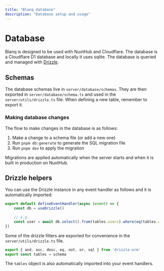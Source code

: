 ```yaml
---
title: "Blanq database"
description: "Database setup and usage"
---
```


# Database

Blanq is designed to be used with NuxtHub and Cloudflare. The database is a Cloudflare D1 database and locally it uses sqlite. The database is queried and managed with [Drizzle](https://orm.drizzle.team).

## Schemas

The database schemas live in `server/database/schemas`. They are then exported in `server/database/schema.ts` and used in the `server/utils/drizzle.ts` file.
When defining a new table, remember to export it.

### Making database changes

The flow to make changes in the database is as follows:

1. Make a change to a schema file (or add a new one)
2. Run `pnpm db:generate` to generate the SQL migration file
3. Run `pnpm dev` to apply the migration

Migrations are applied automatically when the server starts and when it is built in production on NuxtHub.

## Drizzle helpers

You can use the Drizzle instance in any event handler as follows and it is automatically imported:

```typescript
export default defineEventHandler(async (event) => {
    const db = useDrizzle()

    // e.g.
    const user = await db.select().from(tables.users).where(eq(tables.users.email, 'some@email.com')).limit(1)
})
```

Some of the drizzle filters are exported for convenience in the `server/utils/drizzle.ts` file.

```typescript
export { and, asc, desc, eq, not, or, sql } from 'drizzle-orm'
export const tables = schema
```

The `tables` object is also automatically imported into your event handlers.
